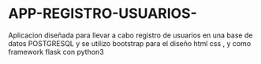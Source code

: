 # APP-REGISTRO-USUARIOS-
Aplicacion diseñada para llevar a cabo registro de usuarios en una base de datos POSTGRESQL y se utilizo bootstrap para el diseño html css , y como framework flask con python3
